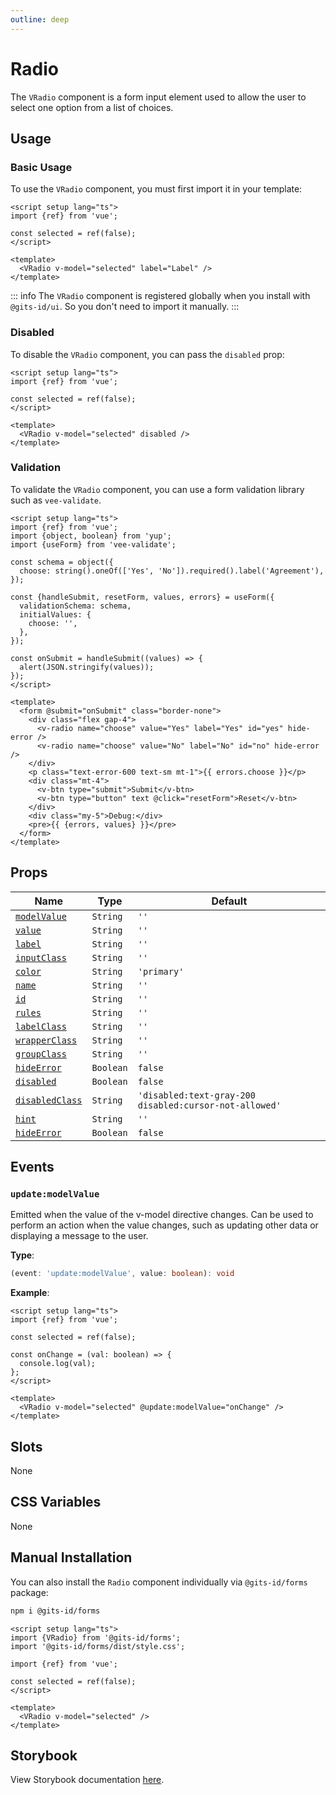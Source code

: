 ```yaml
---
outline: deep
---
```


# Radio

The `VRadio` component is a form input element used to allow the user to select one option from a list of choices.

## Usage

### Basic Usage

To use the `VRadio` component, you must first import it in your template:

<LivePreview src="forms-radio--radio" >

```vue
<script setup lang="ts">
import {ref} from 'vue';

const selected = ref(false);
</script>

<template>
  <VRadio v-model="selected" label="Label" />
</template>
```

</LivePreview>

::: info
The `VRadio` component is registered globally when you install with `@gits-id/ui`. So you don't need to import it manually.
:::

### Disabled

To disable the `VRadio` component, you can pass the `disabled` prop:

<LivePreview src="forms-radio--disabled" >

```vue
<script setup lang="ts">
import {ref} from 'vue';

const selected = ref(false);
</script>

<template>
  <VRadio v-model="selected" disabled />
</template>
```

</LivePreview>

### Validation

To validate the `VRadio` component, you can use a form validation library such as `vee-validate`.

<LivePreview src="forms-radio--validation" >

```vue
<script setup lang="ts">
import {ref} from 'vue';
import {object, boolean} from 'yup';
import {useForm} from 'vee-validate';

const schema = object({
  choose: string().oneOf(['Yes', 'No']).required().label('Agreement'),
});

const {handleSubmit, resetForm, values, errors} = useForm({
  validationSchema: schema,
  initialValues: {
    choose: '',
  },
});

const onSubmit = handleSubmit((values) => {
  alert(JSON.stringify(values));
});
</script>

<template>
  <form @submit="onSubmit" class="border-none">
    <div class="flex gap-4">
      <v-radio name="choose" value="Yes" label="Yes" id="yes" hide-error />
      <v-radio name="choose" value="No" label="No" id="no" hide-error />
    </div>
    <p class="text-error-600 text-sm mt-1">{{ errors.choose }}</p>
    <div class="mt-4">
      <v-btn type="submit">Submit</v-btn>
      <v-btn type="button" text @click="resetForm">Reset</v-btn>
    </div>
    <div class="my-5">Debug:</div>
    <pre>{{ {errors, values} }}</pre>
  </form>
</template>
```

</LivePreview>

## Props

| Name                              | Type      | Default                                                |
| --------------------------------- | --------- | ------------------------------------------------------ |
| [`modelValue`](#modelValue)       | `String`  | `''`                                                   |
| [`value`](#value)                 | `String`  | `''`                                                   |
| [`label`](#label)                 | `String`  | `''`                                                   |
| [`inputClass`](#inputClass)       | `String`  | `''`                                                   |
| [`color`](#color)                 | `String`  | `'primary'`                                            |
| [`name`](#name)                   | `String`  | `''`                                                   |
| [`id`](#id)                       | `String`  | `''`                                                   |
| [`rules`](#rules)                 | `String`  | `''`                                                   |
| [`labelClass`](#labelClass)       | `String`  | `''`                                                   |
| [`wrapperClass`](#wrapperClass)   | `String`  | `''`                                                   |
| [`groupClass`](#groupClass)       | `String`  | `''`                                                   |
| [`hideError`](#hideError)         | `Boolean` | `false`                                                |
| [`disabled`](#disabled)           | `Boolean` | `false`                                                |
| [`disabledClass`](#disabledClass) | `String`  | `'disabled:text-gray-200 disabled:cursor-not-allowed'` |
| [`hint`](#hint)                   | `String`  | `''`                                                   |
| [`hideError`](#hideError)         | `Boolean` | `false`                                                |

## Events

### `update:modelValue`

Emitted when the value of the v-model directive changes. Can be used to perform an action when the value changes, such as updating other data or displaying a message to the user.

**Type**:

```ts
(event: 'update:modelValue', value: boolean): void
```

**Example**:

```vue
<script setup lang="ts">
import {ref} from 'vue';

const selected = ref(false);

const onChange = (val: boolean) => {
  console.log(val);
};
</script>

<template>
  <VRadio v-model="selected" @update:modelValue="onChange" />
</template>
```

## Slots

None

## CSS Variables

None

## Manual Installation

You can also install the `Radio` component individually via `@gits-id/forms` package:

```bash
npm i @gits-id/forms
```

```vue
<script setup lang="ts">
import {VRadio} from '@gits-id/forms';
import '@gits-id/forms/dist/style.css';

import {ref} from 'vue';

const selected = ref(false);
</script>

<template>
  <VRadio v-model="selected" />
</template>
```

## Storybook

View Storybook documentation [here](https://gits-ui.web.app/?path=/story/forms-radio--default).
